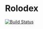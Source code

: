# Rolodex

[![Build Status](https://travis-ci.org/johnjones4/Rolodex.svg?branch=master)](https://travis-ci.org/johnjones4/Rolodex)
